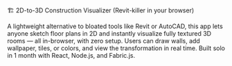 🏗️ 2D-to-3D Construction Visualizer (Revit-killer in your browser)

A lightweight alternative to bloated tools like Revit or AutoCAD, this app lets anyone sketch floor plans in 2D and instantly visualize fully textured 3D rooms — all in-browser, with zero setup. Users can draw walls, add wallpaper, tiles, or colors, and view the transformation in real time. Built solo in 1 month with React, Node.js, and Fabric.js.
